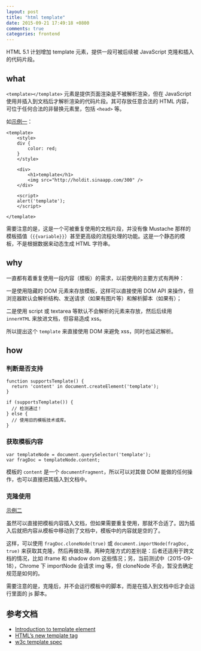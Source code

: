 ```yaml
---
layout: post
title: "html template"
date: 2015-09-21 17:49:18 +0800
comments: true
categories: frontend
---
```


HTML 5.1 计划增加 template 元素，提供一段可被后续被 JavaScript 克隆和插入的代码片段。

## what

`<template></template>` 元素是提供页面渲染是不被解析渲染，但在 JavaScript 使用并插入到文档后才解析渲染的代码片段。其可存放任意合法的 HTML 内容，可位于任何合法的非替换元素里，包括 `<head>` 等。

如[示例一](http://defg.sinaapp.com/demos/template/1.html)：

	<template>
		<style>
		div {
			color: red;
		}
		</style>
	
		<div>
			<h1>template</h1>
			<img src="http://holdit.sinaapp.com/300" />
		</div>
	
		<script>
		alert('template');
		</script>
	
	</template>

需要注意的是，这是一个可被重复使用的文档片段，并没有像 Mustache 那样的模板插值（`{{variable}}`）甚至更高级的流程处理的功能。这是一个静态的模板，不是根据数据来动态生成 HTML 字符串。

<!-- more -->

## why

一直都有着重复使用一段内容（模板）的需求，以前使用的主要方式有两种：

一是使用隐藏的 DOM 元素来存放模板，这样可以直接使用 DOM API 来操作，但浏览器默认会解析结构、发送请求（如果有图片等）和解析脚本（如果有）；

二是使用 script 或 textarea 等默认不会解析的元素来存放，然后后续用 `innerHTML` 来放进文档，但容易造成 xss。

所以提出这个 `template` 来直接使用 DOM 来避免 xss，同时也延迟解析。

## how

### 判断是否支持

	function supportsTemplate() {
	  return 'content' in document.createElement('template');
	}
	
	if (supportsTemplate()) {
	  // 检测通过！
	} else {
	  // 使用旧的模板技术或库。
	}

### 获取模板内容

	var templateNode = document.querySelector('template');
	var fragDoc = templateNode.content;

模板的 `content` 是一个 `documentFragment`，所以可以对其做 DOM 能做的任何操作，也可以直接把其插入到文档中。

### 克隆使用

[示例二](http://defg.sinaapp.com/demos/template/2.html)

虽然可以直接把模板内容插入文档，但如果需要重复使用，那就不合适了。因为插入后就把内容从模板中移动到了文档中，模板中的内容就是空的了。

这样，可以使用 `fragDoc.cloneNode(true)` 或 `document.importNode(fragDoc, true)` 来获取其克隆，然后再做处理。两种克隆方式的差别是：后者还适用于跨文档的情况，比如 iframe 和 shadow dom 这些情况；另，当前测试中（2015-09-18），Chrome 下 importNode 会请求 img 等，但 cloneNode 不会，暂没去确定规范是如何的。

需要注意的是，克隆后，并不会运行模板中的脚本，而是在插入到文档中后才会运行里面的 js 脚本。

## 参考文档

- [Introduction to template element](http://webcomponents.org/articles/introduction-to-template-element/)
- [HTML’s new template tag](http://www.html5rocks.com/en/tutorials/webcomponents/template/)
- [w3c template spec](https://html.spec.whatwg.org/multipage/scripting-1.html#the-template-element)
